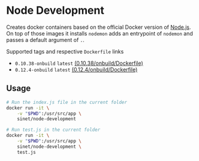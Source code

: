 # Node Development
Creates docker containers based on the official Docker version of [Node.js](https://registry.hub.docker.com/_/node). On top of those images it installs `nodemon` adds an entrypoint of `nodemon` and passes a default argument of `.`.

Supported tags and respective `Dockerfile` links

- `0.10.38-onbuild` `latest` [(0.10.38/onbuild/Dockerfile)](https://github.com/sinet/docker-node-development/blob/master/0.10.38/onbuild/Dockerfile)
- `0.12.4-onbuild` `latest` [(0.12.4/onbuild/Dockerfile)](https://github.com/sinet/docker-node-development/blob/master/0.12.4/onbuild/Dockerfile)

## Usage

```bash
# Run the index.js file in the current folder
docker run -it \
	-v "$PWD":/usr/src/app \
	sinet/node-development

# Run test.js in the current folder
docker run -it \
	-v "$PWD":/usr/src/app \
	sinet/node-development \
	test.js
```
